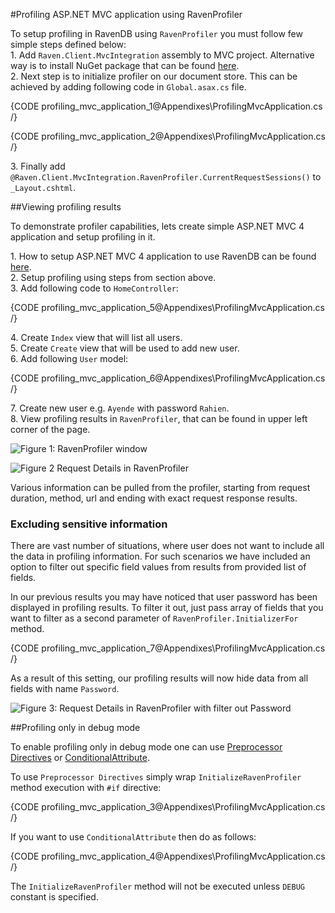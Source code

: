 ﻿#Profiling ASP.NET MVC application using RavenProfiler

To setup profiling in RavenDB using `RavenProfiler` you must follow few simple steps defined below:   
1\.	Add `Raven.Client.MvcIntegration` assembly to MVC project. Alternative way is to install NuGet package that can be found [here](https://www.nuget.org/packages/RavenDB.Client.MvcIntegration).   
2\.	Next step is to initialize profiler on our document store. This can be achieved by adding following code in `Global.asax.cs` file.   

{CODE profiling_mvc_application_1@Appendixes\ProfilingMvcApplication.cs /}

{CODE profiling_mvc_application_2@Appendixes\ProfilingMvcApplication.cs /}

3\.	Finally add `@Raven.Client.MvcIntegration.RavenProfiler.CurrentRequestSessions()` to `_Layout.cshtml`.   

##Viewing profiling results

To demonstrate profiler capabilities, lets create simple ASP.NET MVC 4 application and setup profiling in it.

1\.	How to setup ASP.NET MVC 4 application to use RavenDB can be found [here](../samples/mvc/createaspnetmvc4project?version=2.0).   
2\.	Setup profiling using steps from section above.   
3\.	Add following code to `HomeController`:   

{CODE profiling_mvc_application_5@Appendixes\ProfilingMvcApplication.cs /}

4\. Create `Index` view that will list all users.   
5\. Create `Create` view that will be used to add new user.   
6\. Add following `User` model:   

{CODE profiling_mvc_application_6@Appendixes\ProfilingMvcApplication.cs /}

7\. Create new user e.g. `Ayende` with password `Rahien`.  
8\. View profiling results in `RavenProfiler`, that can be found in upper left corner of the page.   

![Figure 1: `RavenProfiler` window](Images/profiling_mvc_application_1.PNG)

![Figure 2 Request Details in `RavenProfiler`](Images/profiling_mvc_application_3.PNG)

Various information can be pulled from the profiler, starting from request duration, method, url and ending with exact request response results.

### Excluding sensitive information

There are vast number of situations, where user does not want to include all the data in profiling information. For such scenarios we have included an option to filter out specific field values from results from provided list of fields.

In our previous results you may have noticed that user password has been displayed in profiling results. To filter it out, just pass array of fields that you want to filter as a second parameter of `RavenProfiler.InitializerFor` method.

{CODE profiling_mvc_application_7@Appendixes\ProfilingMvcApplication.cs /}

As a result of this setting, our profiling results will now hide data from all fields with name `Password`.

![Figure 3: Request Details in `RavenProfiler` with filter out `Password`](Images/profiling_mvc_application_2.PNG)

##Profiling only in debug mode

To enable profiling only in debug mode one can use [Preprocessor Directives](https://docs.microsoft.com/en-us/dotnet/csharp/language-reference/preprocessor-directives/index) or [ConditionalAttribute](https://msdn.microsoft.com/en-us/library/system.diagnostics.conditionalattribute.aspx).

To use `Preprocessor Directives` simply wrap `InitializeRavenProfiler` method execution with `#if` directive:

{CODE profiling_mvc_application_3@Appendixes\ProfilingMvcApplication.cs /}

If you want to use `ConditionalAttribute` then do as follows:

{CODE profiling_mvc_application_4@Appendixes\ProfilingMvcApplication.cs /}

The `InitializeRavenProfiler` method will not be executed unless `DEBUG` constant is specified.
